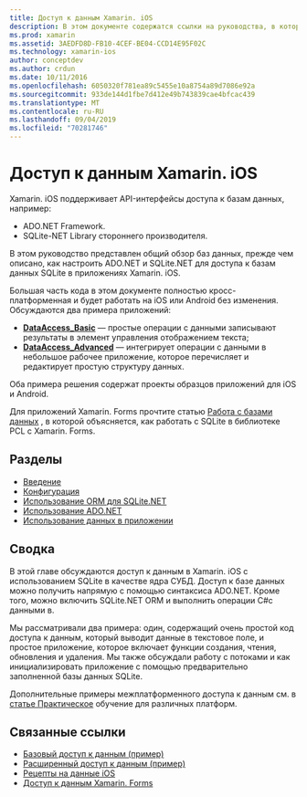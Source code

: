 ```yaml
---
title: Доступ к данным Xamarin. iOS
description: В этом документе содержатся ссылки на руководства, в которых описывается работа с локальными базами данных в приложении Xamarin. iOS. Связанное содержимое обсуждает SQLite.NET, ADO.NET и многое другое.
ms.prod: xamarin
ms.assetid: 3AEDFD8D-FB10-4CEF-BE04-CCD14E95F02C
ms.technology: xamarin-ios
author: conceptdev
ms.author: crdun
ms.date: 10/11/2016
ms.openlocfilehash: 6050320f781ea89c5455e10a8754a89d7086e92a
ms.sourcegitcommit: 933de144d1fbe7d412e49b743839cae4bfcac439
ms.translationtype: MT
ms.contentlocale: ru-RU
ms.lasthandoff: 09/04/2019
ms.locfileid: "70281746"
---
```

# <a name="xamarinios-data-access"></a>Доступ к данным Xamarin. iOS

Xamarin. iOS поддерживает API-интерфейсы доступа к базам данных, например:

- ADO.NET Framework.
- SQLite-NET Library стороннего производителя.

В этом руководство представлен общий обзор баз данных, прежде чем описано, как настроить ADO.NET и SQLite.NET для доступа к базам данных SQLite в приложениях Xamarin. iOS. 

Большая часть кода в этом документе полностью кросс-платформенная и будет работать на iOS или Android без изменения. Обсуждаются два примера приложений:

- [**DataAccess_Basic**](https://github.com/xamarin/mobile-samples/tree/master/DataAccess/Basic) — простые операции с данными записывают результаты в элемент управления отображением текста;
- [**DataAccess_Advanced**](https://github.com/xamarin/mobile-samples/tree/master/DataAccess/Advanced) — интегрирует операции с данными в небольшое рабочее приложение, которое перечисляет и редактирует простую структуру данных.

Оба примера решения содержат проекты образцов приложений для iOS и Android.

Для приложений Xamarin. Forms прочтите статью [Работа с базами данных](~/xamarin-forms/data-cloud/data/databases.md) , в которой объясняется, как работать с SQLite в библиотеке PCL с Xamarin. Forms.

## <a name="sections"></a>Разделы

- [Введение](introduction.md)
- [Конфигурация](configuration.md)
- [Использование ORM для SQLite.NET](using-sqlite-orm.md)
- [Использование ADO.NET](using-adonet.md)
- [Использование данных в приложении](using-data-in-an-app.md)

## <a name="summary"></a>Сводка

В этой главе обсуждаются доступ к данным в Xamarin. iOS с использованием SQLite в качестве ядра СУБД. Доступ к базе данных можно получить напрямую с помощью синтаксиса ADO.NET. Кроме того, можно включить SQLite.NET ORM и выполнить операции C#с данными в.

Мы рассматривали два примера: один, содержащий очень простой код доступа к данным, который выводит данные в текстовое поле, и простое приложение, которое включает функции создания, чтения, обновления и удаления. Мы также обсуждали работу с потоками и как инициализировать приложение с помощью предварительно заполненной базы данных SQLite.

Дополнительные примеры межплатформенного доступа к данным см. в [статье Практическое](~/cross-platform/app-fundamentals/building-cross-platform-applications/case-study-tasky.md) обучение для различных платформ.

## <a name="related-links"></a>Связанные ссылки

- [Базовый доступ к данным (пример)](https://github.com/xamarin/mobile-samples/tree/master/DataAccess/Basic)
- [Расширенный доступ к данным (пример)](https://github.com/xamarin/mobile-samples/tree/master/DataAccess/Advanced)
- [Рецепты на данные iOS](https://github.com/xamarin/recipes/tree/master/Recipes/ios/data/sqlite)
- [Доступ к данным Xamarin. Forms](~/xamarin-forms/data-cloud/data/databases.md)
